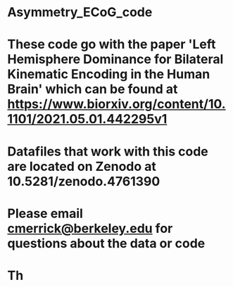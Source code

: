 # Asymmetry_ECoG_code

# These code go with the paper 'Left Hemisphere Dominance for Bilateral Kinematic Encoding in the Human Brain' which can be found at https://www.biorxiv.org/content/10.1101/2021.05.01.442295v1
# Datafiles that work with this code are located on Zenodo at 10.5281/zenodo.4761390

# Please email cmerrick@berkeley.edu for questions about the data or code

# Th
